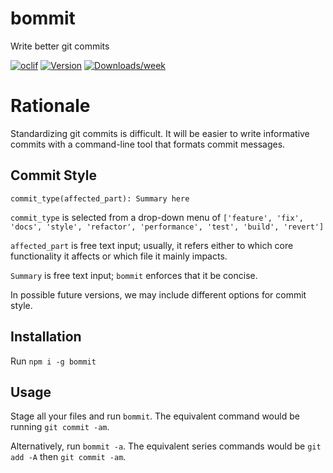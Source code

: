 bommit
======

Write better git commits

[![oclif](https://img.shields.io/badge/cli-oclif-brightgreen.svg)](https://oclif.io)
[![Version](https://img.shields.io/npm/v/bommit.svg)](https://npmjs.org/package/bommit)
[![Downloads/week](https://img.shields.io/npm/dw/bommit.svg)](https://npmjs.org/package/bommit)

# Rationale
Standardizing git commits is difficult. It will be easier to write informative commits with a command-line tool that formats commit messages.

## Commit Style 
`commit_type(affected_part): Summary here`

`commit_type` is selected from a drop-down menu of `['feature', 'fix', 'docs', 'style', 'refactor', 'performance', 'test', 'build', 'revert']`

`affected_part` is free text input; usually, it refers either to which core functionality it affects or which file it mainly impacts.

`Summary` is free text input; `bommit` enforces that it be concise.

In possible future versions, we may include different options for commit style.

## Installation
Run `npm i -g bommit`

## Usage
Stage all your files and run `bommit`. The equivalent command would be running `git commit -am`.

Alternatively, run `bommit -a`. The equivalent series commands would be `git add -A` then `git commit -am`.

